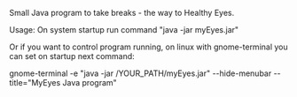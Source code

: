 Small Java program to take breaks - the way to Healthy Eyes.

Usage:
On system startup run command "java -jar myEyes.jar"

Or if you want to control program running, on linux with gnome-terminal you can set on startup next command:

gnome-terminal -e "java -jar /YOUR_PATH/myEyes.jar" --hide-menubar --title="MyEyes Java program"

